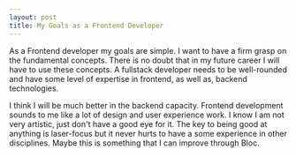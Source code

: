 ```yaml
---
layout: post
title: My Goals as a Frontend Developer
---
```


As a Frontend developer my goals are simple. I want to have a firm grasp on the fundamental concepts. There is no doubt that in my future career I will have to use these concepts. A fullstack developer needs to be well-rounded and have some level of expertise in frontend, as well as, backend technologies.

I think I will be much better in the backend capacity. Frontend development sounds to me like a lot of design and user experience work. I know I am not very artistic, just don't have a good eye for it. The key to being good at anything is laser-focus but it never hurts to have a some experience in other disciplines. Maybe this is something that I can improve through Bloc.
